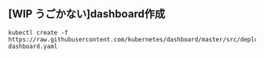 ## [WIP うごかない]dashboard作成


```
kubectl create -f https://raw.githubusercontent.com/kubernetes/dashboard/master/src/deploy/recommended/kubernetes-dashboard.yaml
```
